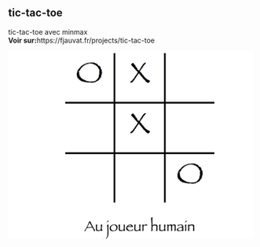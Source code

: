 ## tic-tac-toe

<p>
tic-tac-toe avec minmax<br/>
<b>Voir sur:</b>https://fjauvat.fr/projects/tic-tac-toe
</p>
<img src="./img/tic-tac-toe.png" width="500"/>
